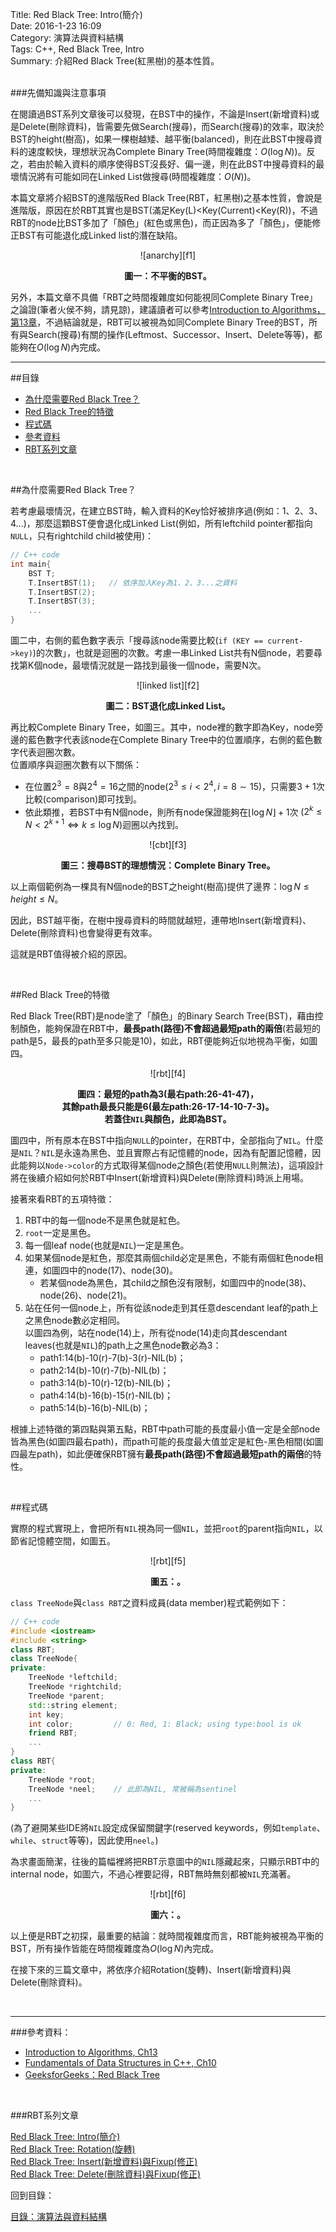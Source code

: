 Title: Red Black Tree: Intro(簡介)    
Date: 2016-1-23 16:09  
Category: 演算法與資料結構  
Tags: C++, Red Black Tree, Intro  
Summary: 介紹Red Black Tree(紅黑樹)的基本性質。
 


</br>
###先備知識與注意事項
 
在閱讀過BST系列文章後可以發現，在BST中的操作，不論是Insert(新增資料)或是Delete(刪除資料)，皆需要先做Search(搜尋)，而Search(搜尋)的效率，取決於BST的height(樹高)，如果一棵樹越矮、越平衡(balanced)，則在此BST中搜尋資料的速度較快，理想狀況為Complete Binary Tree(時間複雜度：$O(\log N)$)。反之，若由於輸入資料的順序使得BST沒長好、偏一邊，則在此BST中搜尋資料的最壞情況將有可能如同在Linked List做搜尋(時間複雜度：$O(N)$)。  

本篇文章將介紹BST的進階版Red Black Tree(RBT，紅黑樹)之基本性質，會說是進階版，原因在於RBT其實也是BST(滿足Key(L)<Key(Current)<Key(R))，不過RBT的node比BST多加了「顏色」(紅色或黑色)，而正因為多了「顏色」，便能修正BST有可能退化成Linked list的潛在缺陷。 

<center>
![anarchy][f1]

**圖一：不平衡的BST。**  
</center>

另外，本篇文章不具備「RBT之時間複雜度如何能視同Complete Binary Tree」之論證(筆者火侯不夠，請見諒)，建議讀者可以參考[Introduction to Algorithms，第13章](http://www.amazon.com/Introduction-Algorithms-Edition-Thomas-Cormen/dp/0262033844)，不過結論就是，RBT可以被視為如同Complete Binary Tree的BST，所有與Search(搜尋)有關的操作(Leftmost、Successor、Insert、Delete等等)，都能夠在$O(\log N)$內完成。


***



##目錄
* [為什麼需要Red Black Tree？](#why)
* [Red Black Tree的特徵](#rbt)
* [程式碼](#code)
* [參考資料](#ref)
* [RBT系列文章](#tree_series)

</br>

<a name="why"></a>

##為什麼需要Red Black Tree？

若考慮最壞情況，在建立BST時，輸入資料的Key恰好被排序過(例如：$1$、$2$、$3$、$4$...)，那麼這顆BST便會退化成Linked List(例如，所有leftchild pointer都指向`NULL`，只有rightchild child被使用)：

```cpp
// C++ code
int main{
    BST T;
    T.InsertBST(1);   // 依序加入Key為1、2、3...之資料
    T.InsertBST(2);
    T.InsertBST(3);
    ...
}
```
圖二中，右側的藍色數字表示「搜尋該node需要比較(`if (KEY == current->key)`)的次數」，也就是迴圈的次數。考慮一串Linked List共有N個node，若要尋找第K個node，最壞情況就是一路找到最後一個node，需要N次。

<center>
![linked list][f2]

**圖二：BST退化成Linked List。**  
</center>

再比較Complete Binary Tree，如圖三。其中，node裡的數字即為Key，node旁邊的藍色數字代表該node在Complete Binary Tree中的位置順序，右側的藍色數字代表迴圈次數。  
位置順序與迴圈次數有以下關係：

* 在位置$2^3=8$與$2^4=16$之間的node($2^3\leq i<2^4, i=8\sim 15$)，只需要$3+1$次比較(comparison)即可找到。
* 依此類推，若BST中有N個node，則所有node保證能夠在$\lfloor {\log N} \rfloor +1$次 ($2^k\leq N<2^{k+1} \iff k\leq\log N$)迴圈以內找到。


<center>
![cbt][f3]

**圖三：搜尋BST的理想情況：Complete Binary Tree。**  
</center>

以上兩個範例為一棵具有N個node的BST之height(樹高)提供了邊界：$\log N\leq height\leq N$。

因此，BST越平衡，在樹中搜尋資料的時間就越短，連帶地Insert(新增資料)、Delete(刪除資料)也會變得更有效率。  

這就是RBT值得被介紹的原因。

</br>

<a name="rbt"></a>

##Red Black Tree的特徵

Red Black Tree(RBT)是node塗了「顏色」的Binary Search Tree(BST)，藉由控制顏色，能夠保證在RBT中，**最長path(路徑)不會超過最短path的兩倍**(若最短的path是$5$，最長的path至多只能是$10$)，如此，RBT便能夠近似地視為平衡，如圖四。

<center>
![rbt][f4]

**圖四：最短的path為$3$(最右path:26-41-47)，  
其餘path最長只能是$6$(最左path:26-17-14-10-7-3)。  
若蓋住`NIL`與顏色，此即為BST。**  
</center>

圖四中，所有原本在BST中指向`NULL`的pointer，在RBT中，全部指向了`NIL`。什麼是`NIL`？`NIL`是永遠為黑色、並且實際占有記憶體的node，因為有配置記憶體，因此能夠以`Node->color`的方式取得某個node之顏色(若使用`NULL`則無法)，這項設計將在後續介紹如何於RBT中Insert(新增資料)與Delete(刪除資料)時派上用場。

接著來看RBT的五項特徵：

1. RBT中的每一個node不是黑色就是紅色。
2. `root`一定是黑色。
3. 每一個leaf node(也就是`NIL`)一定是黑色。
4. 如果某個node是紅色，那麼其兩個child必定是黑色，不能有兩個紅色node相連，如圖四中的node(17)、node(30)。
    * 若某個node為黑色，其child之顏色沒有限制，如圖四中的node(38)、node(26)、node(21)。
5. 站在任何一個node上，所有從該node走到其任意descendant leaf的path上之黑色node數必定相同。  
以圖四為例，站在node(14)上，所有從node(14)走向其descendant leaves(也就是`NIL`)的path上之黑色node數必為3： 
    * path1:14(b)-10(r)-7(b)-3(r)-NIL(b)；
    * path2:14(b)-10(r)-7(b)-NIL(b)；
    * path3:14(b)-10(r)-12(b)-NIL(b)；
    * path4:14(b)-16(b)-15(r)-NIL(b)；
    * path5:14(b)-16(b)-NIL(b)；   

根據上述特徵的第四點與第五點，RBT中path可能的長度最小值一定是全部node皆為黑色(如圖四最右path)，而path可能的長度最大值並定是紅色-黑色相間(如圖四最左path)，如此便確保RBT擁有**最長path(路徑)不會超過最短path的兩倍**的特性。

</br>

<a name="code"></a>

##程式碼

實際的程式實現上，會把所有`NIL`視為同一個`NIL`，並把`root`的parent指向`NIL`，以節省記憶體空間，如圖五。

<center>
![rbt][f5]

**圖五：。**  
</center>

`class TreeNode`與`class RBT`之資料成員(data member)程式範例如下：

```cpp
// C++ code
#include <iostream>
#include <string>
class RBT;
class TreeNode{
private:
    TreeNode *leftchild;
    TreeNode *rightchild;
    TreeNode *parent;
    std::string element;
    int key;
    int color;         // 0: Red, 1: Black; using type:bool is ok
    friend RBT;
    ...
}
class RBT{
private:
    TreeNode *root;
    TreeNode *neel;    // 此即為NIL, 常被稱為sentinel
    ...
}
```
(為了避開某些IDE將`NIL`設定成保留關鍵字(reserved keywords，例如`template`、`while`、`struct`等等)，因此使用`neel`。)

為求畫面簡潔，往後的篇幅裡將把RBT示意圖中的`NIL`隱藏起來，只顯示RBT中的internal node，如圖六，不過心裡要記得，RBT無時無刻都被`NIL`充滿著。

<center>
![rbt][f6]

**圖六：。**  
</center>


[f1]: https://github.com/alrightchiu/SecondRound/blob/master/content/Algorithms%20and%20Data%20Structures/Tree%20series/RBT_fig/Intro/f1.png?raw=true
[f2]: https://github.com/alrightchiu/SecondRound/blob/master/content/Algorithms%20and%20Data%20Structures/Tree%20series/RBT_fig/Intro/f2.png?raw=true
[f3]: https://github.com/alrightchiu/SecondRound/blob/master/content/Algorithms%20and%20Data%20Structures/Tree%20series/RBT_fig/Intro/f3.png?raw=true
[f4]: https://github.com/alrightchiu/SecondRound/blob/master/content/Algorithms%20and%20Data%20Structures/Tree%20series/RBT_fig/Intro/f4.png?raw=true
[f5]: https://github.com/alrightchiu/SecondRound/blob/master/content/Algorithms%20and%20Data%20Structures/Tree%20series/RBT_fig/Intro/f5.png?raw=true
[f6]: https://github.com/alrightchiu/SecondRound/blob/master/content/Algorithms%20and%20Data%20Structures/Tree%20series/RBT_fig/Intro/f6.png?raw=true
  
  
以上便是RBT之初探，最重要的結論：就時間複雜度而言，RBT能夠被視為平衡的BST，所有操作皆能在時間複雜度為$O(\log N)$內完成。

在接下來的三篇文章中，將依序介紹Rotation(旋轉)、Insert(新增資料)與Delete(刪除資料)。
  

</br>

***

<a name="ref"></a>

###參考資料：

* [Introduction to Algorithms, Ch13](http://www.amazon.com/Introduction-Algorithms-Edition-Thomas-Cormen/dp/0262033844) 
* [Fundamentals of Data Structures in C++, Ch10](http://www.amazon.com/Fundamentals-Data-Structures-Ellis-Horowitz/dp/0929306376)
* [GeeksforGeeks：Red Black Tree](http://code.geeksforgeeks.org/NtLnIk)


</br>

<a name="tree_series"></a>

###RBT系列文章


[Red Black Tree: Intro(簡介)](http://alrightchiu.github.io/SecondRound/red-black-tree-introjian-jie.html)  
[Red Black Tree: Rotation(旋轉)](http://alrightchiu.github.io/SecondRound/red-black-tree-rotationxuan-zhuan.html)  
[Red Black Tree: Insert(新增資料)與Fixup(修正)](http://alrightchiu.github.io/SecondRound/red-black-tree-insertxin-zeng-zi-liao-yu-fixupxiu-zheng.html)  
[Red Black Tree: Delete(刪除資料)與Fixup(修正)](http://alrightchiu.github.io/SecondRound/red-black-tree-deleteshan-chu-zi-liao-yu-fixupxiu-zheng.html)  


回到目錄：

[目錄：演算法與資料結構](http://alrightchiu.github.io/SecondRound/mu-lu-yan-suan-fa-yu-zi-liao-jie-gou.html)


</br>







